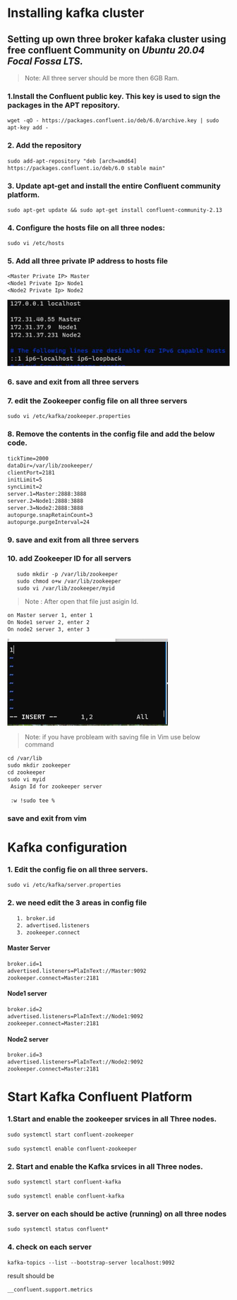 # Installing kafka cluster
## Setting up own three broker kafaka cluster using free confluent Community on *Ubuntu 20.04 Focal Fossa LTS.*

> Note: All three server should be more then 6GB Ram.

### 1.Install the Confluent public key. This key is used to sign the packages in the APT repository.
    wget -qO - https://packages.confluent.io/deb/6.0/archive.key | sudo apt-key add -
### 2. Add the repository
    sudo add-apt-repository "deb [arch=amd64] https://packages.confluent.io/deb/6.0 stable main"
### 3. Update apt-get and install the entire Confluent community platform.
    sudo apt-get update && sudo apt-get install confluent-community-2.13

### 4. Configure the **hosts** file on all three nodes:
    sudo vi /etc/hosts

### 5. Add all three private IP address to **hosts** file
    <Master Private IP> Master
    <Node1 Private Ip> Node1
    <Node2 Private Ip> Node2
![alt](https://github.com/sada498/confluent_Community_Kafka_Cluster/blob/main/Img/adding%20hosts.JPG)
### 6. save and exit from all three servers
### 7. edit the Zookeeper config file on all three servers
    sudo vi /etc/kafka/zookeeper.properties
### 8. Remove the contents in the config file and add the below code.
    tickTime=2000
    dataDir=/var/lib/zookeeper/
    clientPort=2181
    initLimit=5
    syncLimit=2
    server.1=Master:2888:3888
    server.2=Node1:2888:3888
    server.3=Node2:2888:3888
    autopurge.snapRetainCount=3
    autopurge.purgeInterval=24
### 9. save and exit from all three servers
### 10. add Zookeeper ID for all servers
       sudo mkdir -p /var/lib/zookeeper
       sudo chmod o+w /var/lib/zookeeper       
       sudo vi /var/lib/zookeeper/myid   
> Note : After open that file just asigin Id.

    on Master server 1, enter 1 
    On Node1 server 2, enter 2
    On node2 server 3, enter 3
![alt](https://github.com/sada498/confluent_Community_Kafka_Cluster/blob/main/Img/ZookeeperId.JPG)

> Note: if you have probleam with saving file in Vim use below command 

    cd /var/lib
    sudo mkdir zookeeper
    cd zookeeper
    sudo vi myid
     Asign Id for zookeeper server 

     :w !sudo tee %
### save and exit from vim
# Kafka configuration
### 1. Edit the config fie on all three servers.
    sudo vi /etc/kafka/server.properties

### 2. we need edit the 3 areas in config file
       1. broker.id
       2. advertised.listeners
       3. zookeeper.connect
    

#### Master Server 
    broker.id=1
    advertised.listeners=PlaInText://Master:9092
    zookeeper.connect=Master:2181
#### Node1 server
    broker.id=2
    advertised.listeners=PlaInText://Node1:9092
    zookeeper.connect=Master:2181
#### Node2 server
    broker.id=3
    advertised.listeners=PlaInText://Node2:9092
    zookeeper.connect=Master:2181
# Start Kafka Confluent Platform

### 1.Start and enable the zookeeper srvices in all Three nodes.
    sudo systemctl start confluent-zookeeper

    sudo systemctl enable confluent-zookeeper
### 2. Start and enable the Kafka srvices in all Three nodes.
    sudo systemctl start confluent-kafka

    sudo systemctl enable confluent-kafka
### 3. server on each should be **active (running)** on all three nodes
    sudo systemctl status confluent*
### 4. check on each server 
    kafka-topics --list --bootstrap-server localhost:9092

result should be
    
    __confluent.support.metrics



 
 
